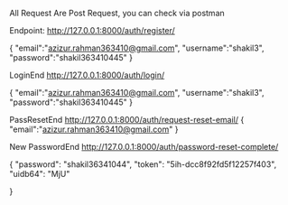 All Request Are Post Request, you can check via postman

<!-- Register User -->
Endpoint: http://127.0.0.1:8000/auth/register/

{
    "email":"azizur.rahman363410@gmail.com",
    "username":"shakil3",
    "password":"shakil363410445"
}
<!-- Login -->
LoginEnd  http://127.0.0.1:8000/auth/login/

{
    "email":"azizur.rahman363410@gmail.com",
    "username":"shakil3",
    "password":"shakil363410445"
}

<!-- Reset Password -->
PassResetEnd http://127.0.0.1:8000/auth/request-reset-email/
{
    "email":"azizur.rahman363410@gmail.com"
}

<!-- Set New Password -->
New PasswordEnd http://127.0.0.1:8000/auth/password-reset-complete/

{
    "password": "shakil36341044",
    "token": "5ih-dcc8f92fd5f12257f403",
    "uidb64": "MjU"
    
}
